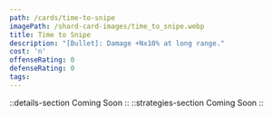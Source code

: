 ```yaml
---
path: /cards/time-to-snipe
imagePath: /shard-card-images/time_to_snipe.webp
title: Time to Snipe
description: "[Bullet]: Damage +Nx10% at long range."
cost: 'n'
offenseRating: 0
defenseRating: 0
tags:
---
```

::details-section
Coming Soon
::
::strategies-section
Coming Soon
::
